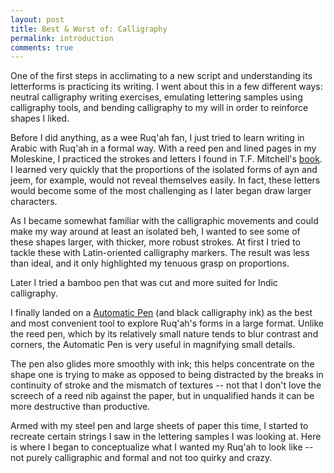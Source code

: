 ```yaml
---
layout: post
title: Best & Worst of: Calligraphy
permalink: introduction
comments: true
---
```


<p class="intro">
One of the first steps in acclimating to a new script and understanding its letterforms is practicing its writing. I went about this in a few different ways: neutral calligraphy writing exercises, emulating lettering samples using calligraphy tools, and bending calligraphy to my will in order to reinforce shapes I liked.
</p>

Before I did anything, as a wee Ruq'ah fan, I just tried to learn writing in Arabic with Ruq'ah in a formal way. With a reed pen and lined pages in my Moleskine, I practiced the strokes and letters I found in T.F. Mitchell's [book](http://www.amazon.co.uk/Writing-Arabic-Practical-Introduction-Script/dp/0198151500/ref=sr_1_1?s=books&ie=UTF8&qid=1442336616&sr=1-1). I learned very quickly that the proportions of the isolated forms of ayn and jeem, for example, would not reveal themselves easily. In fact, these letters would become some of the most challenging as I later began draw larger characters. 

<!--more-->

As I became somewhat familiar with the calligraphic movements and could make my way around at least an isolated beh, I wanted to see some of these shapes larger, with thicker, more robust strokes. At first I tried to tackle these with Latin-oriented calligraphy markers. The result was less than ideal, and it only highlighted my tenuous grasp on proportions.

Later I tried a bamboo pen that was cut and more suited for Indic calligraphy.

I finally landed on a [Automatic Pen](http://www.automaticpens.co.uk) (and black calligraphy ink) as the best and most convenient tool to explore Ruq'ah's forms in a large format. Unlike the reed pen, which by its relatively small nature tends to blur contrast and corners, the Automatic Pen is very useful in magnifying small details. 

The pen also glides more smoothly with ink; this helps concentrate on the shape one is trying to make as opposed to being distracted by the breaks in continuity of stroke and the mismatch of textures -- not that I don't love the screech of a reed nib against the paper, but in unqualified hands it can be more destructive than productive.

Armed with my steel pen and large sheets of paper this time, I started to recreate certain strings I saw in the lettering samples I was looking at. Here is where I began to conceptualize what I wanted my Ruq'ah to look like -- not purely calligraphic and formal and not too quirky and crazy.    